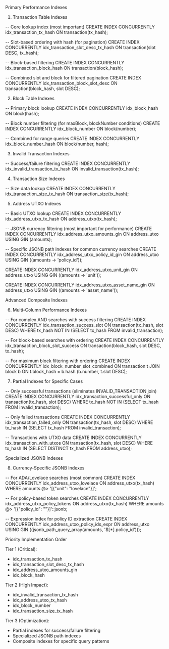  Primary Performance Indexes

  1. Transaction Table Indexes

  -- Core lookup index (most important)
  CREATE INDEX CONCURRENTLY idx_transaction_tx_hash ON transaction(tx_hash);

  -- Slot-based ordering with hash (for pagination)
  CREATE INDEX CONCURRENTLY idx_transaction_slot_desc_tx_hash ON transaction(slot DESC, tx_hash);

  -- Block-based filtering
  CREATE INDEX CONCURRENTLY idx_transaction_block_hash ON transaction(block_hash);

  -- Combined slot and block for filtered pagination
  CREATE INDEX CONCURRENTLY idx_transaction_block_slot_desc ON transaction(block_hash, slot DESC);

  2. Block Table Indexes

  -- Primary block lookup
  CREATE INDEX CONCURRENTLY idx_block_hash ON block(hash);

  -- Block number filtering (for maxBlock, blockNumber conditions)
  CREATE INDEX CONCURRENTLY idx_block_number ON block(number);

  -- Combined for range queries
  CREATE INDEX CONCURRENTLY idx_block_number_hash ON block(number, hash);

  3. Invalid Transaction Indexes

  -- Success/failure filtering
  CREATE INDEX CONCURRENTLY idx_invalid_transaction_tx_hash ON invalid_transaction(tx_hash);

  4. Transaction Size Indexes

  -- Size data lookup
  CREATE INDEX CONCURRENTLY idx_transaction_size_tx_hash ON transaction_size(tx_hash);

  5. Address UTXO Indexes

  -- Basic UTXO lookup
  CREATE INDEX CONCURRENTLY idx_address_utxo_tx_hash ON address_utxo(tx_hash);

  -- JSONB currency filtering (most important for performance)
  CREATE INDEX CONCURRENTLY idx_address_utxo_amounts_gin ON address_utxo USING GIN (amounts);

  -- Specific JSONB path indexes for common currency searches
  CREATE INDEX CONCURRENTLY idx_address_utxo_policy_id_gin
  ON address_utxo USING GIN ((amounts -> 'policy_id'));

  CREATE INDEX CONCURRENTLY idx_address_utxo_unit_gin
  ON address_utxo USING GIN ((amounts -> 'unit'));

  CREATE INDEX CONCURRENTLY idx_address_utxo_asset_name_gin
  ON address_utxo USING GIN ((amounts -> 'asset_name'));

  Advanced Composite Indexes

  6. Multi-Column Performance Indexes

  -- For complex AND searches with success filtering
  CREATE INDEX CONCURRENTLY idx_transaction_success_slot
  ON transaction(tx_hash, slot DESC)
  WHERE tx_hash NOT IN (SELECT tx_hash FROM invalid_transaction);

  -- For block-based searches with ordering
  CREATE INDEX CONCURRENTLY idx_transaction_block_slot_success
  ON transaction(block_hash, slot DESC, tx_hash);

  -- For maximum block filtering with ordering
  CREATE INDEX CONCURRENTLY idx_block_number_slot_combined
  ON transaction t JOIN block b ON t.block_hash = b.hash (b.number, t.slot DESC);

  7. Partial Indexes for Specific Cases

  -- Only successful transactions (eliminates INVALID_TRANSACTION join)
  CREATE INDEX CONCURRENTLY idx_transaction_successful_only
  ON transaction(tx_hash, slot DESC)
  WHERE tx_hash NOT IN (SELECT tx_hash FROM invalid_transaction);

  -- Only failed transactions
  CREATE INDEX CONCURRENTLY idx_transaction_failed_only
  ON transaction(tx_hash, slot DESC)
  WHERE tx_hash IN (SELECT tx_hash FROM invalid_transaction);

  -- Transactions with UTXO data
  CREATE INDEX CONCURRENTLY idx_transaction_with_utxos
  ON transaction(tx_hash, slot DESC)
  WHERE tx_hash IN (SELECT DISTINCT tx_hash FROM address_utxo);

  Specialized JSONB Indexes

  8. Currency-Specific JSONB Indexes

  -- For ADA/Lovelace searches (most common)
  CREATE INDEX CONCURRENTLY idx_address_utxo_lovelace
  ON address_utxo(tx_hash)
  WHERE amounts @> '[{"unit": "lovelace"}]';

  -- For policy-based token searches
  CREATE INDEX CONCURRENTLY idx_address_utxo_policy_tokens
  ON address_utxo(tx_hash)
  WHERE amounts @> '[{"policy_id": ""}]'::jsonb;

  -- Expression index for policy ID extraction
  CREATE INDEX CONCURRENTLY idx_address_utxo_policy_ids_expr
  ON address_utxo USING GIN ((jsonb_path_query_array(amounts, '$[*].policy_id')));

  Priority Implementation Order

  Tier 1 (Critical):

  - idx_transaction_tx_hash
  - idx_transaction_slot_desc_tx_hash
  - idx_address_utxo_amounts_gin
  - idx_block_hash

  Tier 2 (High Impact):

  - idx_invalid_transaction_tx_hash
  - idx_address_utxo_tx_hash
  - idx_block_number
  - idx_transaction_size_tx_hash

  Tier 3 (Optimization):

  - Partial indexes for success/failure filtering
  - Specialized JSONB path indexes
  - Composite indexes for specific query patterns
